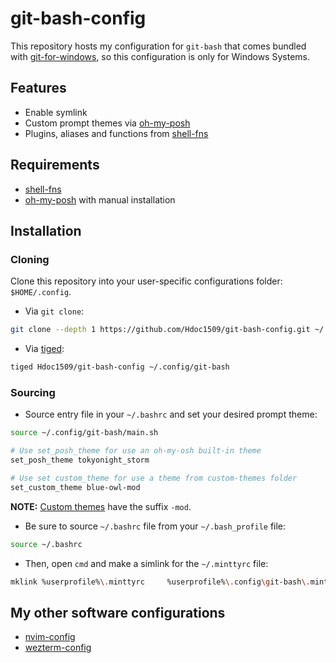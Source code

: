 # git-bash-config

This repository hosts my configuration for `git-bash` that comes bundled with [git-for-windows](https://gitforwindows.org/), so this configuration is only for Windows Systems.

## Features

- Enable symlink
- Custom prompt themes via [oh-my-posh](https://ohmyposh.dev/docs/themes)
- Plugins, aliases and functions from [shell-fns](https://github.com/Hdoc1509/shell-fns#installation#plugins)

## Requirements

- [shell-fns](https://github.com/Hdoc1509/shell-fns#installation)
- [oh-my-posh](https://ohmyposh.dev/docs/installation/windows#installation) with manual installation

## Installation

### Cloning

Clone this repository into your user-specific configurations folder: `$HOME/.config`.

- Via `git clone`:

```sh
git clone --depth 1 https://github.com/Hdoc1509/git-bash-config.git ~/.config/git-bash
```

- Via [tiged](https://github.com/tiged/tiged#installation):

```sh
tiged Hdoc1509/git-bash-config ~/.config/git-bash
```

### Sourcing

- Source entry file in your `~/.bashrc` and set your desired prompt theme:

```sh
source ~/.config/git-bash/main.sh

# Use set_posh_theme for use an oh-my-osh built-in theme
set_posh_theme tokyonight_storm

# Use set custom_theme for use a theme from custom-themes folder
set_custom_theme blue-owl-mod
```

**NOTE:** [Custom themes](/custom-themes/) have the suffix `-mod`.

- Be sure to source `~/.bashrc` file from your `~/.bash_profile` file:

```sh
source ~/.bashrc
```

- Then, open `cmd` and make a simlink for the `~/.minttyrc` file:

```sh
mklink %userprofile%\.minttyrc     %userprofile%\.config\git-bash\.minttyrc
```

## My other software configurations

- [nvim-config](https://github.com/Hdoc1509/nvim-config)
- [wezterm-config](https://github.com/Hdoc1509/wezterm-config)
